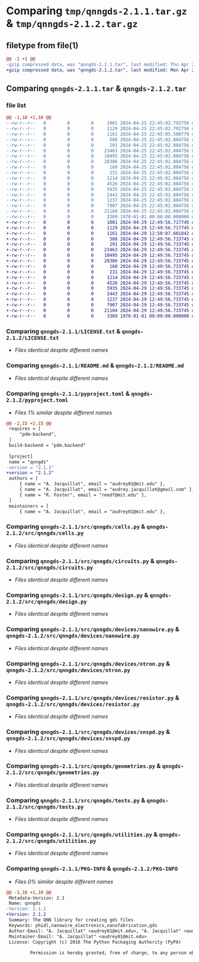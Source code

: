 # Comparing `tmp/qnngds-2.1.1.tar.gz` & `tmp/qnngds-2.1.2.tar.gz`

## filetype from file(1)

```diff
@@ -1 +1 @@
-gzip compressed data, was "qnngds-2.1.1.tar", last modified: Thu Apr 25 22:45:05 2024, max compression
+gzip compressed data, was "qnngds-2.1.2.tar", last modified: Mon Apr 29 12:50:07 2024, max compression
```

## Comparing `qnngds-2.1.1.tar` & `qnngds-2.1.2.tar`

### file list

```diff
@@ -1,18 +1,18 @@
--rw-r--r--   0        0        0     1081 2024-04-25 22:45:02.792756 qnngds-2.1.1/LICENSE.txt
--rw-r--r--   0        0        0     1129 2024-04-25 22:45:02.792756 qnngds-2.1.1/README.md
--rw-r--r--   0        0        0     1161 2024-04-25 22:45:05.580779 qnngds-2.1.1/pyproject.toml
--rw-r--r--   0        0        0      508 2024-04-25 22:45:02.804756 qnngds-2.1.1/src/qnngds/__init__.py
--rw-r--r--   0        0        0      291 2024-04-25 22:45:02.804756 qnngds-2.1.1/src/qnngds/_default_param.py
--rw-r--r--   0        0        0    23463 2024-04-25 22:45:02.804756 qnngds-2.1.1/src/qnngds/cells.py
--rw-r--r--   0        0        0    10495 2024-04-25 22:45:02.804756 qnngds-2.1.1/src/qnngds/circuits.py
--rw-r--r--   0        0        0    28386 2024-04-25 22:45:02.804756 qnngds-2.1.1/src/qnngds/design.py
--rw-r--r--   0        0        0      160 2024-04-25 22:45:02.804756 qnngds-2.1.1/src/qnngds/devices/__init__.py
--rw-r--r--   0        0        0      231 2024-04-25 22:45:02.804756 qnngds-2.1.1/src/qnngds/devices/htron.py
--rw-r--r--   0        0        0     1214 2024-04-25 22:45:02.804756 qnngds-2.1.1/src/qnngds/devices/nanowire.py
--rw-r--r--   0        0        0     4526 2024-04-25 22:45:02.804756 qnngds-2.1.1/src/qnngds/devices/ntron.py
--rw-r--r--   0        0        0     5935 2024-04-25 22:45:02.804756 qnngds-2.1.1/src/qnngds/devices/resistor.py
--rw-r--r--   0        0        0     2443 2024-04-25 22:45:02.804756 qnngds-2.1.1/src/qnngds/devices/snspd.py
--rw-r--r--   0        0        0     1237 2024-04-25 22:45:02.804756 qnngds-2.1.1/src/qnngds/geometries.py
--rw-r--r--   0        0        0     7907 2024-04-25 22:45:02.804756 qnngds-2.1.1/src/qnngds/tests.py
--rw-r--r--   0        0        0    21104 2024-04-25 22:45:02.804756 qnngds-2.1.1/src/qnngds/utilities.py
--rw-r--r--   0        0        0     3309 1970-01-01 00:00:00.000000 qnngds-2.1.1/PKG-INFO
+-rw-r--r--   0        0        0     1081 2024-04-29 12:49:56.717745 qnngds-2.1.2/LICENSE.txt
+-rw-r--r--   0        0        0     1129 2024-04-29 12:49:56.717745 qnngds-2.1.2/README.md
+-rw-r--r--   0        0        0     1161 2024-04-29 12:50:07.601842 qnngds-2.1.2/pyproject.toml
+-rw-r--r--   0        0        0      508 2024-04-29 12:49:56.733745 qnngds-2.1.2/src/qnngds/__init__.py
+-rw-r--r--   0        0        0      291 2024-04-29 12:49:56.733745 qnngds-2.1.2/src/qnngds/_default_param.py
+-rw-r--r--   0        0        0    23463 2024-04-29 12:49:56.733745 qnngds-2.1.2/src/qnngds/cells.py
+-rw-r--r--   0        0        0    10495 2024-04-29 12:49:56.733745 qnngds-2.1.2/src/qnngds/circuits.py
+-rw-r--r--   0        0        0    28386 2024-04-29 12:49:56.733745 qnngds-2.1.2/src/qnngds/design.py
+-rw-r--r--   0        0        0      160 2024-04-29 12:49:56.733745 qnngds-2.1.2/src/qnngds/devices/__init__.py
+-rw-r--r--   0        0        0      231 2024-04-29 12:49:56.733745 qnngds-2.1.2/src/qnngds/devices/htron.py
+-rw-r--r--   0        0        0     1214 2024-04-29 12:49:56.733745 qnngds-2.1.2/src/qnngds/devices/nanowire.py
+-rw-r--r--   0        0        0     4526 2024-04-29 12:49:56.733745 qnngds-2.1.2/src/qnngds/devices/ntron.py
+-rw-r--r--   0        0        0     5935 2024-04-29 12:49:56.733745 qnngds-2.1.2/src/qnngds/devices/resistor.py
+-rw-r--r--   0        0        0     2443 2024-04-29 12:49:56.733745 qnngds-2.1.2/src/qnngds/devices/snspd.py
+-rw-r--r--   0        0        0     1237 2024-04-29 12:49:56.733745 qnngds-2.1.2/src/qnngds/geometries.py
+-rw-r--r--   0        0        0     7907 2024-04-29 12:49:56.733745 qnngds-2.1.2/src/qnngds/tests.py
+-rw-r--r--   0        0        0    21104 2024-04-29 12:49:56.733745 qnngds-2.1.2/src/qnngds/utilities.py
+-rw-r--r--   0        0        0     3309 1970-01-01 00:00:00.000000 qnngds-2.1.2/PKG-INFO
```

### Comparing `qnngds-2.1.1/LICENSE.txt` & `qnngds-2.1.2/LICENSE.txt`

 * *Files identical despite different names*

### Comparing `qnngds-2.1.1/README.md` & `qnngds-2.1.2/README.md`

 * *Files identical despite different names*

### Comparing `qnngds-2.1.1/pyproject.toml` & `qnngds-2.1.2/pyproject.toml`

 * *Files 1% similar despite different names*

```diff
@@ -2,15 +2,15 @@
 requires = [
     "pdm-backend",
 ]
 build-backend = "pdm.backend"
 
 [project]
 name = "qnngds"
-version = "2.1.1"
+version = "2.1.2"
 authors = [
     { name = "A. Jacquillat", email = "audrey01@mit.edu" },
     { name = "A. Jacquillat", email = "audrey.jacquillat@gmail.com" },
     { name = "R. Foster", email = "reedf@mit.edu" },
 ]
 maintainers = [
     { name = "A. Jacquillat", email = "audrey01@mit.edu" },
```

### Comparing `qnngds-2.1.1/src/qnngds/cells.py` & `qnngds-2.1.2/src/qnngds/cells.py`

 * *Files identical despite different names*

### Comparing `qnngds-2.1.1/src/qnngds/circuits.py` & `qnngds-2.1.2/src/qnngds/circuits.py`

 * *Files identical despite different names*

### Comparing `qnngds-2.1.1/src/qnngds/design.py` & `qnngds-2.1.2/src/qnngds/design.py`

 * *Files identical despite different names*

### Comparing `qnngds-2.1.1/src/qnngds/devices/nanowire.py` & `qnngds-2.1.2/src/qnngds/devices/nanowire.py`

 * *Files identical despite different names*

### Comparing `qnngds-2.1.1/src/qnngds/devices/ntron.py` & `qnngds-2.1.2/src/qnngds/devices/ntron.py`

 * *Files identical despite different names*

### Comparing `qnngds-2.1.1/src/qnngds/devices/resistor.py` & `qnngds-2.1.2/src/qnngds/devices/resistor.py`

 * *Files identical despite different names*

### Comparing `qnngds-2.1.1/src/qnngds/devices/snspd.py` & `qnngds-2.1.2/src/qnngds/devices/snspd.py`

 * *Files identical despite different names*

### Comparing `qnngds-2.1.1/src/qnngds/geometries.py` & `qnngds-2.1.2/src/qnngds/geometries.py`

 * *Files identical despite different names*

### Comparing `qnngds-2.1.1/src/qnngds/tests.py` & `qnngds-2.1.2/src/qnngds/tests.py`

 * *Files identical despite different names*

### Comparing `qnngds-2.1.1/src/qnngds/utilities.py` & `qnngds-2.1.2/src/qnngds/utilities.py`

 * *Files identical despite different names*

### Comparing `qnngds-2.1.1/PKG-INFO` & `qnngds-2.1.2/PKG-INFO`

 * *Files 0% similar despite different names*

```diff
@@ -1,10 +1,10 @@
 Metadata-Version: 2.1
 Name: qnngds
-Version: 2.1.1
+Version: 2.1.2
 Summary: The QNN library for creating gds files
 Keywords: phidl,nanowire_electronics,nanofabrication,gds
 Author-Email: "A. Jacquillat" <audrey01@mit.edu>, "A. Jacquillat" <audrey.jacquillat@gmail.com>, "R. Foster" <reedf@mit.edu>
 Maintainer-Email: "A. Jacquillat" <audrey01@mit.edu>
 License: Copyright (c) 2016 The Python Packaging Authority (PyPA)
         
         Permission is hereby granted, free of charge, to any person obtaining a copy of
```

